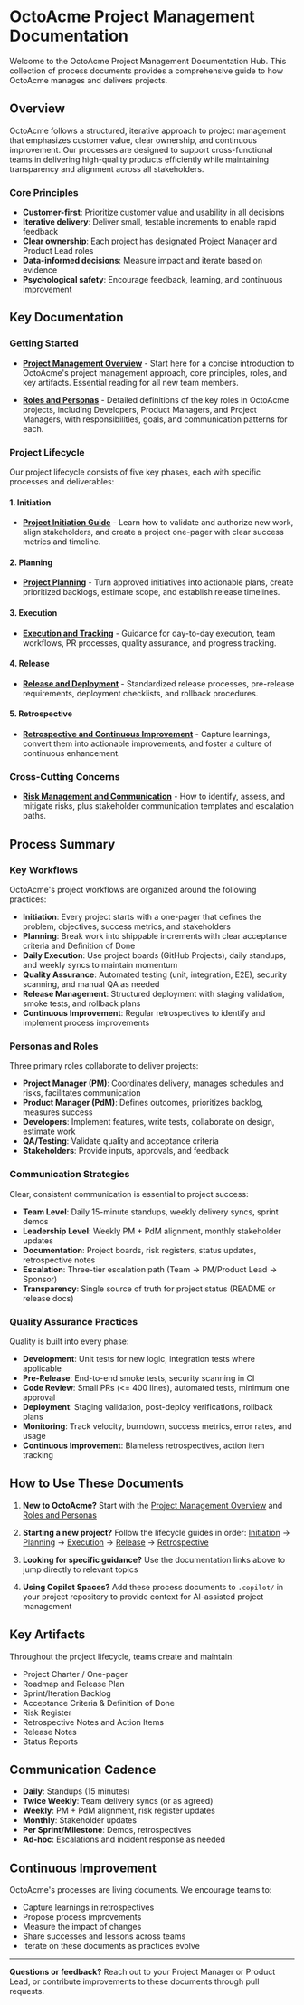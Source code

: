 # OctoAcme Project Management Documentation

Welcome to the OctoAcme Project Management Documentation Hub. This collection of process documents provides a comprehensive guide to how OctoAcme manages and delivers projects.

## Overview

OctoAcme follows a structured, iterative approach to project management that emphasizes customer value, clear ownership, and continuous improvement. Our processes are designed to support cross-functional teams in delivering high-quality products efficiently while maintaining transparency and alignment across all stakeholders.

### Core Principles

- **Customer-first**: Prioritize customer value and usability in all decisions
- **Iterative delivery**: Deliver small, testable increments to enable rapid feedback
- **Clear ownership**: Each project has designated Project Manager and Product Lead roles
- **Data-informed decisions**: Measure impact and iterate based on evidence
- **Psychological safety**: Encourage feedback, learning, and continuous improvement

## Key Documentation

### Getting Started

- **[Project Management Overview](octoacme-project-management-overview.md)** - Start here for a concise introduction to OctoAcme's project management approach, core principles, roles, and key artifacts. Essential reading for all new team members.

- **[Roles and Personas](octoacme-roles-and-personas.md)** - Detailed definitions of the key roles in OctoAcme projects, including Developers, Product Managers, and Project Managers, with responsibilities, goals, and communication patterns for each.

### Project Lifecycle

Our project lifecycle consists of five key phases, each with specific processes and deliverables:

#### 1. Initiation
- **[Project Initiation Guide](octoacme-project-initiation.md)** - Learn how to validate and authorize new work, align stakeholders, and create a project one-pager with clear success metrics and timeline.

#### 2. Planning
- **[Project Planning](octoacme-project-planning.md)** - Turn approved initiatives into actionable plans, create prioritized backlogs, estimate scope, and establish release timelines.

#### 3. Execution
- **[Execution and Tracking](octoacme-execution-and-tracking.md)** - Guidance for day-to-day execution, team workflows, PR processes, quality assurance, and progress tracking.

#### 4. Release
- **[Release and Deployment](octoacme-release-and-deployment.md)** - Standardized release processes, pre-release requirements, deployment checklists, and rollback procedures.

#### 5. Retrospective
- **[Retrospective and Continuous Improvement](octoacme-retrospective-and-continuous-improvement.md)** - Capture learnings, convert them into actionable improvements, and foster a culture of continuous enhancement.

### Cross-Cutting Concerns

- **[Risk Management and Communication](octoacme-risks-and-communication.md)** - How to identify, assess, and mitigate risks, plus stakeholder communication templates and escalation paths.

## Process Summary

### Key Workflows

OctoAcme's project workflows are organized around the following practices:

- **Initiation**: Every project starts with a one-pager that defines the problem, objectives, success metrics, and stakeholders
- **Planning**: Break work into shippable increments with clear acceptance criteria and Definition of Done
- **Daily Execution**: Use project boards (GitHub Projects), daily standups, and weekly syncs to maintain momentum
- **Quality Assurance**: Automated testing (unit, integration, E2E), security scanning, and manual QA as needed
- **Release Management**: Structured deployment with staging validation, smoke tests, and rollback plans
- **Continuous Improvement**: Regular retrospectives to identify and implement process improvements

### Personas and Roles

Three primary roles collaborate to deliver projects:

- **Project Manager (PM)**: Coordinates delivery, manages schedules and risks, facilitates communication
- **Product Manager (PdM)**: Defines outcomes, prioritizes backlog, measures success
- **Developers**: Implement features, write tests, collaborate on design, estimate work
- **QA/Testing**: Validate quality and acceptance criteria
- **Stakeholders**: Provide inputs, approvals, and feedback

### Communication Strategies

Clear, consistent communication is essential to project success:

- **Team Level**: Daily 15-minute standups, weekly delivery syncs, sprint demos
- **Leadership Level**: Weekly PM + PdM alignment, monthly stakeholder updates
- **Documentation**: Project boards, risk registers, status updates, retrospective notes
- **Escalation**: Three-tier escalation path (Team → PM/Product Lead → Sponsor)
- **Transparency**: Single source of truth for project status (README or release docs)

### Quality Assurance Practices

Quality is built into every phase:

- **Development**: Unit tests for new logic, integration tests where applicable
- **Pre-Release**: End-to-end smoke tests, security scanning in CI
- **Code Review**: Small PRs (<= 400 lines), automated tests, minimum one approval
- **Deployment**: Staging validation, post-deploy verifications, rollback plans
- **Monitoring**: Track velocity, burndown, success metrics, error rates, and usage
- **Continuous Improvement**: Blameless retrospectives, action item tracking

## How to Use These Documents

1. **New to OctoAcme?** Start with the [Project Management Overview](octoacme-project-management-overview.md) and [Roles and Personas](octoacme-roles-and-personas.md)

2. **Starting a new project?** Follow the lifecycle guides in order: [Initiation](octoacme-project-initiation.md) → [Planning](octoacme-project-planning.md) → [Execution](octoacme-execution-and-tracking.md) → [Release](octoacme-release-and-deployment.md) → [Retrospective](octoacme-retrospective-and-continuous-improvement.md)

3. **Looking for specific guidance?** Use the documentation links above to jump directly to relevant topics

4. **Using Copilot Spaces?** Add these process documents to `.copilot/` in your project repository to provide context for AI-assisted project management

## Key Artifacts

Throughout the project lifecycle, teams create and maintain:

- Project Charter / One-pager
- Roadmap and Release Plan
- Sprint/Iteration Backlog
- Acceptance Criteria & Definition of Done
- Risk Register
- Retrospective Notes and Action Items
- Release Notes
- Status Reports

## Communication Cadence

- **Daily**: Standups (15 minutes)
- **Twice Weekly**: Team delivery syncs (or as agreed)
- **Weekly**: PM + PdM alignment, risk register updates
- **Monthly**: Stakeholder updates
- **Per Sprint/Milestone**: Demos, retrospectives
- **Ad-hoc**: Escalations and incident response as needed

## Continuous Improvement

OctoAcme's processes are living documents. We encourage teams to:

- Capture learnings in retrospectives
- Propose process improvements
- Measure the impact of changes
- Share successes and lessons across teams
- Iterate on these documents as practices evolve

---

**Questions or feedback?** Reach out to your Project Manager or Product Lead, or contribute improvements to these documents through pull requests.
